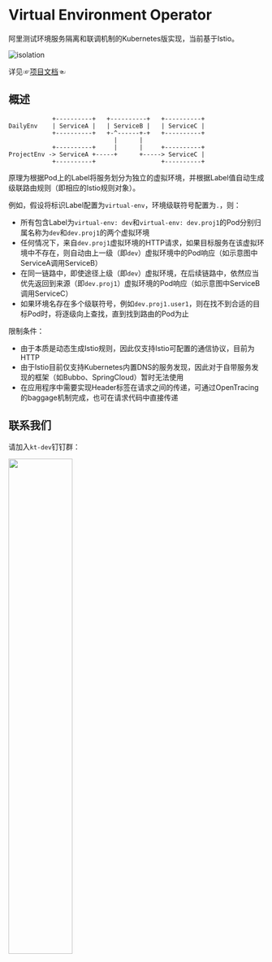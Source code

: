 Virtual Environment Operator
===========

阿里测试环境服务隔离和联调机制的Kubernetes版实现，当前基于Istio。

![isolation](https://virtual-environment.oss-cn-zhangjiakou.aliyuncs.com/image/diagram-zh-cn.jpg)

详见☞[项目文档](https://alibaba.github.io/virtual-environment/#/zh-cn/)☜

## 概述

```
            +----------+   +----------+   +----------+
DailyEnv    | ServiceA |   | ServiceB |   | ServiceC |
            +----------+   +-^------+-+   +----------+
                             |      |
            +----------+     |      |     +----------+
ProjectEnv -> ServiceA +-----+      +-----> ServiceC |
            +----------+                  +----------+
```

原理为根据Pod上的Label将服务划分为独立的虚拟环境，并根据Label值自动生成级联路由规则（即相应的Istio规则对象）。

例如，假设将标识Label配置为`virtual-env`，环境级联符号配置为`.`，则：

- 所有包含Label为`virtual-env: dev`和`virtual-env: dev.proj1`的Pod分别归属名称为`dev`和`dev.proj1`的两个虚拟环境
- 任何情况下，来自`dev.proj1`虚拟环境的HTTP请求，如果目标服务在该虚拟环境中不存在，则自动由上一级（即`dev`）虚拟环境中的Pod响应（如示意图中ServiceA调用ServiceB）
- 在同一链路中，即使途径上级（即`dev`）虚拟环境，在后续链路中，依然应当优先返回到来源（即`dev.proj1`）虚拟环境的Pod响应（如示意图中ServiceB调用ServiceC）
- 如果环境名存在多个级联符号，例如`dev.proj1.user1`，则在找不到合适的目标Pod时，将逐级向上查找，直到找到路由的Pod为止

限制条件：

- 由于本质是动态生成Istio规则，因此仅支持Istio可配置的通信协议，目前为HTTP
- 由于Istio目前仅支持Kubernetes内置DNS的服务发现，因此对于自带服务发现的框架（如Bubbo、SpringCloud）暂时无法使用
- 在应用程序中需要实现Header标签在请求之间的传递，可通过OpenTracing的baggage机制完成，也可在请求代码中直接传递

## 联系我们

请加入`kt-dev`钉钉群：

<img src="https://virtual-environment.oss-cn-zhangjiakou.aliyuncs.com/image/dingtalk-group-zh-cn.jpg" width="50%"></img>
